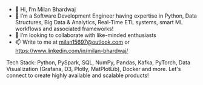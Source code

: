 - 👋 Hi, I’m Milan Bhardwaj
- 🌱 I’m a Software Development Engineer having expertise in Python, Data Structures, Big Data & Analytics, Real-Time ETL systems, smart ML workflows and associated frameworks!
- 💞️ I’m looking to collaborate with like-minded enthusiasts
- 📫 Write to me at milan15697@outlook.com or https://www.linkedin.com/in/milan-bhardwaj/

Tech Stack: Python, PySpark, SQL, NumPy, Pandas, Kafka, PyTorch, Data Visualization (Grafana, D3, Plotly, MatPlotLib), Docker and more. Let's connect to create highly available and scalable products!

<!---
milan-15697/milan-15697 is a ✨ special ✨ repository because its `README.md` (this file) appears on your GitHub profile.
You can click the Preview link to take a look at your changes.
--->
